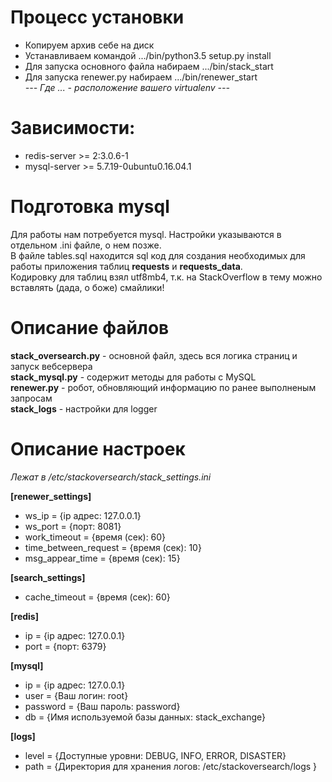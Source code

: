 # Процесс установки
+ Копируем архив себе на диск
+ Устанавливаем командой .../bin/python3.5 setup.py install
+ Для запуска основного файла набираем .../bin/stack_start
+ Для запуска renewer.py набираем .../bin/renewer_start<br>
*--- Где ... - расположение вашего virtualenv ---*
# Зависимости:
+ redis-server >= 2:3.0.6-1 <br>
+ mysql-server >= 5.7.19-0ubuntu0.16.04.1<br>
# Подготовка mysql
Для работы нам потребуется mysql. Настройки указываются в отдельном .ini файле, о нем позже.<br>
В файле tables.sql находится sql код для создания необходимых для работы приложения таблиц **requests** и **requests_data**. <br>
Кодировку для таблиц взял utf8mb4, т.к. на StackOverflow в тему можно вставлять (дада, о боже) смайлики!

# Описание файлов
**stack_oversearch.py** - основной файл, здесь вся логика страниц и запуск вебсервера <br>
**stack_mysql.py** - содержит методы для работы с MySQL <br>
**renewer.py** - робот, обновляющий информацию по ранее выполненым запросам <br>
**stack_logs** - настройки для logger


# Описание настроек
*Лежат в /etc/stackoversearch/stack_settings.ini*<br>

**[renewer_settings]**
* ws_ip = {ip адрес: 127.0.0.1}
* ws_port = {порт: 8081}
* work_timeout = {время (сек): 60}
* time_between_request = {время (сек): 10}
* msg_appear_time = {время (сек): 15}

**[search_settings]**
* cache_timeout = {время (сек): 60}

**[redis]**
* ip = {ip адрес: 127.0.0.1}
* port = {порт: 6379}

**[mysql]**
* ip = {ip адрес: 127.0.0.1}
* user = {Ваш логин: root}
* password = {Ваш пароль: password}
* db = {Имя используемой базы данных: stack_exchange}

**[logs]**
* level = {Доступные уровни: DEBUG, INFO, ERROR, DISASTER}
* path = {Директория для хранения логов: /etc/stackoversearch/logs }


